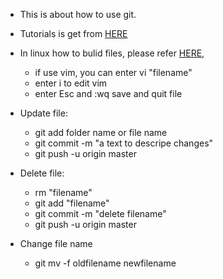 - This is about how to use git.
- Tutorials is get from [HERE](https://www.liaoxuefeng.com/wiki/0013739516305929606dd18361248578c67b8067c8c017b000)

- In linux how to bulid files, please refer [HERE](https://blog.csdn.net/linjpg/article/details/77854671), 
	- if use vim, you can enter vi "filename"
	- enter i to edit vim
	- enter Esc and :wq save and quit file
- Update file: 
	- git add folder name or file name
	- git commit -m "a text to descripe changes"
	- git push -u origin master
- Delete file:
	- rm "filename"
	- git add "filename"
	- git commit -m "delete filename"
	- git push -u origin master
- Change file name
	- git mv -f oldfilename newfilename

